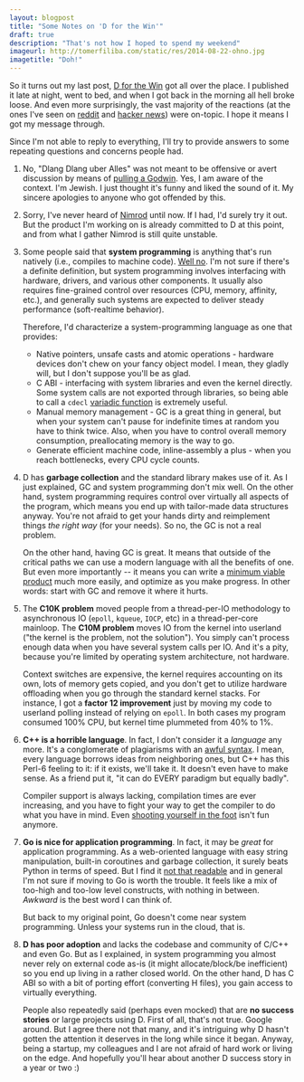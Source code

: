 ```yaml
---
layout: blogpost
title: "Some Notes on 'D for the Win'"
draft: true
description: "That's not how I hoped to spend my weekend"
imageurl: http://tomerfiliba.com/static/res/2014-08-22-ohno.jpg
imagetitle: "Doh!"
---
```


So it turns out my last post, [D for the Win](http://tomerfiliba.com/blog/dlang/) got all over
the place. I published it late at night, went to bed, and when I got back in the morning all hell 
broke loose. And even more surprisingly, the vast majority of the reactions (at the ones I've seen on 
[reddit](http://www.reddit.com/r/programming/comments/2e49tm/d_for_the_win/) and 
[hacker news](https://news.ycombinator.com/item?id=8211639)) were on-topic. I hope it means 
I got my message through. 

Since I'm not able to reply to everything, I'll try to provide answers to some repeating 
questions and concerns people had. 

1.  No, "Dlang Dlang uber Alles" was not meant to be offensive or avert discussion by means of 
    [pulling a Godwin](http://en.wikipedia.org/wiki/Godwin's_law). Yes, I am aware of the context.
    I'm Jewish. I just thought it's funny and liked the sound of it. My sincere apologies to anyone who
    got offended by this.

2.  Sorry, I've never heard of [Nimrod](http://nimrod-lang.org/) until now. If I had, I'd surely 
    try it out. But the product I'm working on is already committed to D at this point, and from what
    I gather Nimrod is still quite unstable. 

3.  Some people said that **system programming** is anything that's run natively (i.e., compiles to machine code).
    [Well no](http://en.wikipedia.org/wiki/System_programming_language). I'm not sure if there's a definite 
    definition, but system programming involves interfacing with hardware, drivers, and various other components.
    It usually also requires fine-grained control over resources (CPU, memory, affinity, etc.), 
    and generally such systems are expected to deliver steady performance (soft-realtime behavior).
    
    Therefore, I'd characterize a system-programming language as one that provides:
    * Native pointers, unsafe casts and atomic operations - hardware devices don't chew on your fancy object model. 
      I mean, they gladly will, but I don't suppose you'll be as glad.
    * C ABI - interfacing with system libraries and even the kernel directly. Some system calls
      are not exported through libraries, so being able to call a `cdecl` [variadic function](http://man7.org/linux/man-pages/man2/syscall.2.html)
      is extremely useful.
    * Manual memory management - GC is a great thing in general, but when your system can't pause
      for indefinite times at random you have to think twice. Also, when you have to control overall 
      memory consumption, preallocating memory is the way to go.
    * Generate efficient machine code, inline-assembly a plus - when you reach bottlenecks,
      every CPU cycle counts.

4.  D has **garbage collection** and the standard library makes use of it. As I just explained, GC and system 
    programming don't mix well. On the other hand, system programming requires control over virtually all
    aspects of the program, which means you end up with tailor-made data structures anyway. You're not afraid
    to get your hands dirty and reimplement things *the right way* (for your needs). So no, the GC is not a real
    problem.
    
    On the other hand, having GC is great. It means that outside of the critical paths we can use a modern
    language with all the benefits of one. But even more importantly -- it means you can write a
    [minimum viable product](http://en.wikipedia.org/wiki/Minimum_viable_product) much more easily, 
    and optimize as you make progress. In other words: start with GC and remove it where it hurts.

5.  The **C10K problem** moved people from a thread-per-IO methodology to asynchronous IO
    (`epoll`, `kqueue`, `IOCP`, etc) in a thread-per-core mainloop. The **C10M problem** moves IO from the 
    kernel into userland ("the kernel is the problem, not the solution").
    You simply can't process enough data when you have several system calls per IO. And it's a pity, because
    you're limited by operating system architecture, not hardware.

    Context switches are expensive, the kernel requires accounting on its own, lots of memory gets copied, 
    and you don't get to utilize hardware offloading when you go through the standard kernel stacks. 
    For instance, I got a **factor 12 improvement** just by moving my code to userland polling instead of 
    relying on `epoll`. In both cases my program consumed 100% CPU, but kernel time plummeted from 40% to 1%.

6.  **C++ is a horrible language**. In fact, I don't consider it a *language* any more. It's a conglomerate of
    plagiarisms with an [awful syntax](http://www.stroustrup.com/C++11FAQ.html#lambda). I mean, every 
    language borrows ideas from neighboring ones, but C++ has this Perl-6 feeling to it: if it exists, 
    we'll take it. It doesn't even have to make sense. As a friend put it, "it can do EVERY paradigm but 
    equally badly".
      
    Compiler support is always lacking, compilation times are ever increasing, and you have to fight your 
    way to get the compiler to do what you have in mind. 
    Even [shooting yourself in the foot](http://www-users.cs.york.ac.uk/susan/joke/foot.htm) isn't fun anymore.
       
7.  **Go is nice for application programming**. In fact, it may be *great* for application programming. 
    As a web-oriented language with easy string manipulation, built-in coroutines and garbage collection,
    it surely beats Python in terms of speed. But I find it [not that readable](http://blog.golang.org/go-slices-usage-and-internals) 
    and in general I'm not sure if moving to Go is worth the trouble. It feels like a mix of too-high and too-low 
    level constructs, with nothing in between. *Awkward* is the best word I can think of.
    
    But back to my original point, Go doesn't come near system programming. Unless your systems run in the
    cloud, that is.
    
8.  **D has poor adoption** and lacks the codebase and community of C/C++ and even Go. But as I explained, 
    in system programming you almost never rely on external code as-is (it might allocate/block/be inefficient) 
    so you end up living in a rather closed world. On the other hand, D has C ABI so with a bit of porting effort 
    (converting H files), you gain access to virtually everything. 
    
    People also repeatedly said (perhaps even mocked) that are **no success stories** or large projects using D.
    First of all, that's not true. Google around. But I agree there not that many, and it's intriguing why 
    D hasn't gotten the attention it deserves in the long while since it began. Anyway, being a startup, 
    my colleagues and I are not afraid of hard work or living on the edge. And hopefully you'll hear about 
    another D success story in a year or two :)


